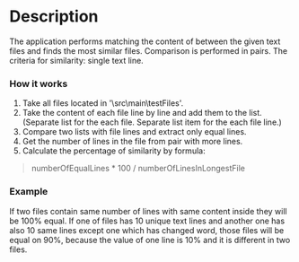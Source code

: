 # Description
The application performs matching the content of between the given text files and finds the most similar files.
Comparison is performed in pairs. The criteria for similarity: single text line.

### How it works
1. Take all  files located in '\src\main\testFiles\'.
2. Take the content of each file line by line and add them to the list.
(Separate list for the each file. Separate list item for the each file line.)
3. Compare two lists with file lines and extract only equal lines.
4. Get the number of lines in the file from pair with more lines.
5. Calculate the percentage of similarity by formula: 
> numberOfEqualLines * 100 / numberOfLinesInLongestFile

### Example
If two files contain same number of lines with same content inside they will be 100% equal.
If one of files has 10 unique text lines and another one has also 10 same lines except one which has changed word,
those files will be equal on 90%, because the value of one line is 10% and it is different in two files.
